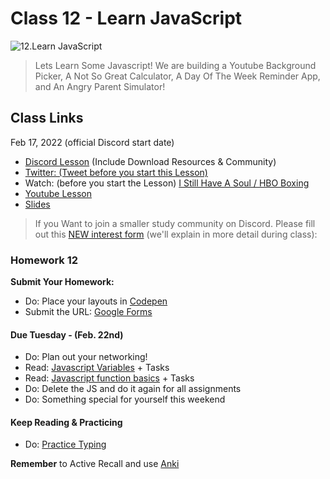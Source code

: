 # Class 12 - Learn JavaScript

![12.Learn JavaScript](https://cdn.hashnode.com/res/hashnode/image/upload/v1676627258009/XSl4-F6V7.png?auto=compress)

> Lets Learn Some Javascript! We are building a Youtube Background Picker, A Not So Great Calculator, A Day Of The Week Reminder App, and An Angry Parent Simulator!

## Class Links

Feb 17, 2022 (official Discord start date)

- [Discord Lesson](https://discord.com/channels/735923219315425401/738891289071714388/943998243044474911) (Include Download Resources & Community)
- [Twitter: (Tweet before you start this Lesson)](https://twitter.com/leonnoel/status/1494439359726043141)
- Watch: (before you start the Lesson) [I Still Have A Soul / HBO Boxing](https://www.youtube.com/watch?v=01CL029k7pU&feature=youtu.be)
- [Youtube Lesson](https://youtu.be/_A20kVsaqIk)
- [Slides](https://slides.com/leonnoel/100devs2-javascript-basics)

> If you Want to join a smaller study community on Discord. Please fill out this [NEW interest form](https://forms.gle/KuTBcouadvaJtUVz6) (we'll explain in more detail during class):

### Homework 12

**Submit Your Homework:**

- Do: Place your layouts in [Codepen](https://codepen.io)
- Submit the URL: [Google Forms](https://forms.gle/7r1obfquRuih9BEu7)

#### Due Tuesday - (Feb. 22nd)

- Do: Plan out your networking!
- Read: [Javascript Variables](https://javascript.info/variables) + Tasks
- Read: [Javascript function basics](https://javascript.info/function-basics) + Tasks
- Do: Delete the JS and do it again for all assignments
- Do: Something special for yourself this weekend

#### Keep Reading & Practicing

- Do: [Practice Typing](https://www.keybr.com/)

**Remember** to Active Recall and use [Anki](https://apps.ankiweb.net/)
